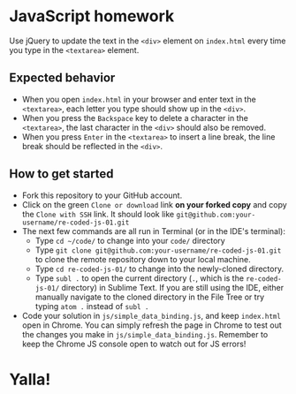 # JavaScript homework

Use jQuery to update the text in the `<div>` element on `index.html` every time you type in the `<textarea>` element.

## Expected behavior
- When you open `index.html` in your browser and enter text in the `<textarea>`, each letter you type should show up in the `<div>`.
- When you press the `Backspace` key to delete a character in the `<textarea>`, the last character in the `<div>` should also be removed.
- When you press `Enter` in the `<textarea>` to insert a line break, the line break should be reflected in the `<div>`.

## How to get started
- Fork this repository to your GitHub account.
- Click on the green `Clone or download` link **on your forked copy** and copy the `Clone with SSH` link. It should look like `git@github.com:your-username/re-coded-js-01.git`
- The next few commands are all run in Terminal (or in the IDE's terminal):
    * Type `cd ~/code/` to change into your `code/` directory
    * Type `git clone git@github.com:your-username/re-coded-js-01.git` to clone the remote repository down to your local machine.
    * Type `cd re-coded-js-01/` to change into the newly-cloned directory.
    * Type `subl .` to open the current directory (`.`, which is the `re-coded-js-01/` directory) in Sublime Text. If you are still using the IDE, either manually navigate to the cloned directory in the File Tree or try typing `atom .` instead of `subl .`
- Code your solution in `js/simple_data_binding.js`, and keep `index.html` open in Chrome. You can simply refresh the page in Chrome to test out the changes you make in `js/simple_data_binding.js`. Remember to keep the Chrome JS console open to watch out for JS errors!

# Yalla!
